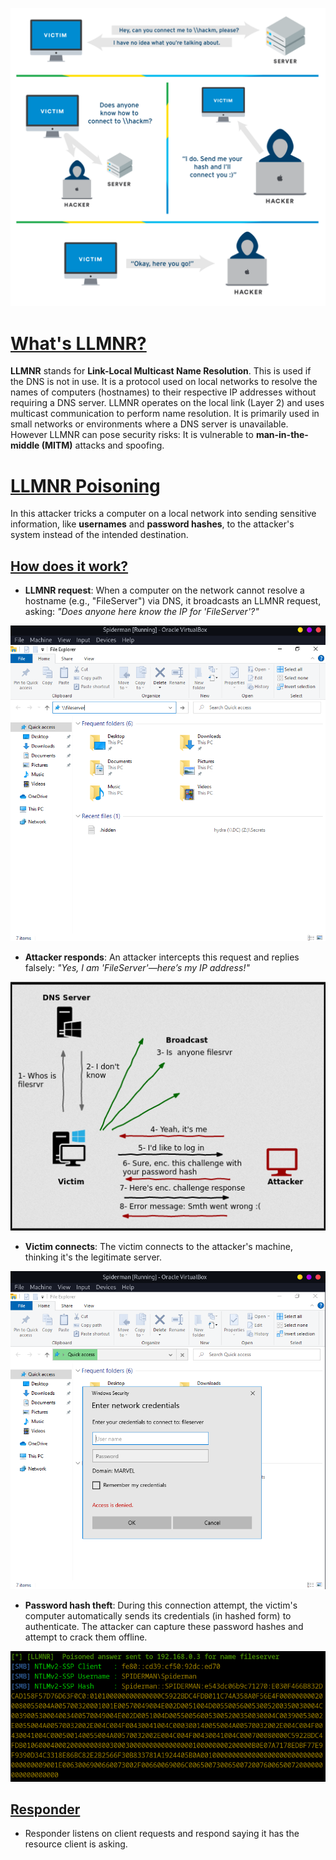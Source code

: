 ![](assets/Pasted%20image%2020241216164444.png)

# [What's LLMNR?]()

**LLMNR** stands for **Link-Local Multicast Name Resolution**. This is used if the DNS is not in use.  It is a protocol used on local networks to resolve the names of computers (hostnames) to their respective IP addresses without requiring a DNS server. LLMNR operates on the local link (Layer 2) and uses multicast communication to perform name resolution. It is primarily used in small networks or environments where a DNS server is unavailable. However LLMNR can pose security risks: It is vulnerable to **man-in-the-middle (MITM)** attacks and spoofing.

# [LLMNR Poisoning]()

In this attacker tricks a computer on a local network into sending sensitive information, like **usernames** and **password hashes**, to the attacker's system instead of the intended destination.

## [How does it work?]()

-  **LLMNR request**: When a computer on the network cannot resolve a hostname (e.g., "FileServer") via DNS, it broadcasts an LLMNR request, asking: _"Does anyone here know the IP for 'FileServer'?"_

![](assets/Pasted%20image%2020241216165512.png)

-  **Attacker responds**: An attacker intercepts this request and replies falsely: _"Yes, I am 'FileServer'—here’s my IP address!"_

![](assets/Pasted%20image%2020241216165958.png)

-  **Victim connects**: The victim connects to the attacker's machine, thinking it's the legitimate server.

![](assets/Pasted%20image%2020241216170210.png)

-  **Password hash theft**: During this connection attempt, the victim's computer automatically sends its credentials (in hashed form) to authenticate. The attacker can capture these password hashes and attempt to crack them offline.

![](assets/Pasted%20image%2020241216170234.png)

## [Responder]()

- Responder listens on client requests and respond saying it has the resource client is asking. 